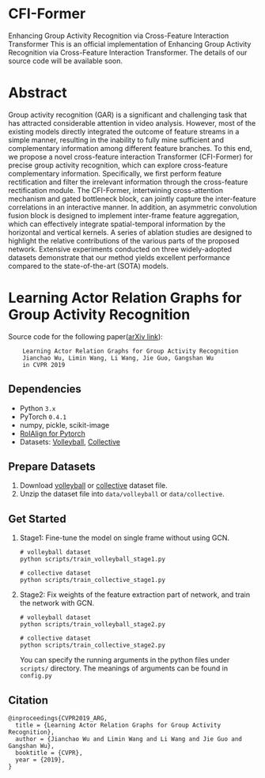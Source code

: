 # CFI-Former
Enhancing Group Activity Recognition via Cross-Feature Interaction Transformer
This is an official implementation of Enhancing Group Activity Recognition via Cross-Feature Interaction Transformer. The details of our source code will be available soon.

# Abstract
Group activity recognition (GAR) is a significant and challenging task that has attracted considerable attention in video analysis. However, most of the existing models directly integrated the outcome of feature streams in a simple manner, resulting in the inability to fully mine sufficient and complementary information among different feature branches. To this end, we propose a novel cross-feature interaction Transformer (CFI-Former) for precise group activity recognition, which can explore cross-feature complementary information. Specifically, we first perform feature rectification and filter the irrelevant information through the cross-feature rectification module. The CFI-Former, intertwining cross-attention mechanism and gated bottleneck block, can jointly capture the inter-feature correlations in an interactive manner. In addition, an asymmetric convolution fusion block is designed to implement inter-frame feature aggregation, which can effectively integrate spatial-temporal information by the horizontal and vertical kernels. A series of ablation studies are designed to highlight the relative contributions of the various parts of the proposed network. Extensive experiments conducted on three widely-adopted datasets demonstrate that our method yields excellent performance compared to the state-of-the-art (SOTA) models. 

# Learning Actor Relation Graphs for Group Activity Recognition

Source code for the following paper([arXiv link](https://arxiv.org/abs/1904.10117)):

        Learning Actor Relation Graphs for Group Activity Recognition
        Jianchao Wu, Limin Wang, Li Wang, Jie Guo, Gangshan Wu
        in CVPR 2019
        
        


## Dependencies

- Python `3.x`
- PyTorch `0.4.1`
- numpy, pickle, scikit-image
- [RoIAlign for Pytorch](https://github.com/longcw/RoIAlign.pytorch)
- Datasets: [Volleyball](https://github.com/mostafa-saad/deep-activity-rec), [Collective](http://vhosts.eecs.umich.edu/vision//activity-dataset.html)




## Prepare Datasets

1. Download [volleyball](http://vml.cs.sfu.ca/wp-content/uploads/volleyballdataset/volleyball.zip) or [collective](http://vhosts.eecs.umich.edu/vision//ActivityDataset.zip) dataset file.
2. Unzip the dataset file into `data/volleyball` or `data/collective`.




## Get Started

1. Stage1: Fine-tune the model on single frame without using GCN.

    ```shell
    # volleyball dataset
    python scripts/train_volleyball_stage1.py
    
    # collective dataset
    python scripts/train_collective_stage1.py
    ```

2. Stage2: Fix weights of the feature extraction part of network, and train the network with GCN.

    ```shell
    # volleyball dataset
    python scripts/train_volleyball_stage2.py
    
    # collective dataset
    python scripts/train_collective_stage2.py
    ```
    
    You can specify the running arguments in the python files under `scripts/` directory. The meanings of arguments can be found in `config.py`



## Citation

```
@inproceedings{CVPR2019_ARG,
  title = {Learning Actor Relation Graphs for Group Activity Recognition},
  author = {Jianchao Wu and Limin Wang and Li Wang and Jie Guo and Gangshan Wu},
  booktitle = {CVPR},
  year = {2019},
}
```
